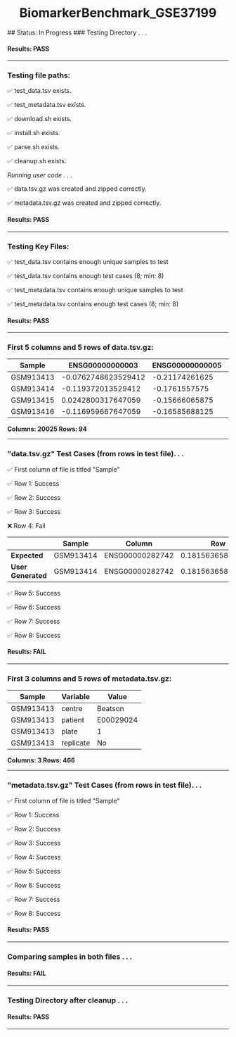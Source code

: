 <h1><center>BiomarkerBenchmark_GSE37199</center></h1>
## Status: In Progress
### Testing Directory . . .

#### Results: PASS
---
### Testing file paths:

&#9989;	test_data.tsv exists.

&#9989;	test_metadata.tsv exists.

&#9989;	download.sh exists.

&#9989;	install.sh exists.

&#9989;	parse.sh exists.

&#9989;	cleanup.sh exists.

*Running user code . . .*

&#9989;	data.tsv.gz was created and zipped correctly.

&#9989;	metadata.tsv.gz was created and zipped correctly.

#### Results: PASS
---
### Testing Key Files:

&#9989;	test_data.tsv contains enough unique samples to test

&#9989;	test_data.tsv contains enough test cases (8; min: 8)

&#9989;	test_metadata.tsv contains enough unique samples to test

&#9989;	test_metadata.tsv contains enough test cases (8; min: 8)

#### Results: PASS
---

### First 5 columns and 5 rows of data.tsv.gz:

|	Sample	|	ENSG00000000003	|	ENSG00000000005	|	ENSG00000000419	|	ENSG00000000457	|
|	---	|	---	|	---	|	---	|	---	|
|	GSM913413	|	-0.0762748623529412	|	-0.21174261625	|	1.49106462555556	|	0.9648578815625	|
|	GSM913414	|	-0.119372013529412	|	-0.1761557575	|	1.21681543777778	|	0.7463705246875	|
|	GSM913415	|	0.0242800317647059	|	-0.15666065875	|	1.2706031	|	0.77944182	|
|	GSM913416	|	-0.116959667647059	|	-0.16585688125	|	1.29088456555556	|	0.6715411259375	|

**Columns: 20025 Rows: 94**

---
### "data.tsv.gz" Test Cases (from rows in test file). . .

&#9989;	First column of file is titled "Sample"

&#9989;	Row 1: Success

&#9989;	Row 2: Success

&#9989;	Row 3: Success

&#10060;	Row 4: Fail

||	Sample	|	Column	|	Row	|
|	---	|	---	|	---	|	---	|
|	**Expected**	|	GSM913414	|	ENSG00000282742	|	0.18156365888888	|
|	**User Generated**	|	GSM913414	|	ENSG00000282742	|	0.181563658888889	|


&#9989;	Row 5: Success

&#9989;	Row 6: Success

&#9989;	Row 7: Success

&#9989;	Row 8: Success

#### Results: **FAIL**
---
### First 3 columns and 5 rows of metadata.tsv.gz:

|	Sample	|	Variable	|	Value	|
|	---	|	---	|	---	|
|	GSM913413	|	centre	|	Beatson	|
|	GSM913413	|	patient	|	E00029024	|
|	GSM913413	|	plate	|	1	|
|	GSM913413	|	replicate	|	No	|

**Columns: 3 Rows: 466**

---
### "metadata.tsv.gz" Test Cases (from rows in test file). . .

&#9989;	First column of file is titled "Sample"

&#9989;	Row 1: Success

&#9989;	Row 2: Success

&#9989;	Row 3: Success

&#9989;	Row 4: Success

&#9989;	Row 5: Success

&#9989;	Row 6: Success

&#9989;	Row 7: Success

&#9989;	Row 8: Success

#### Results: PASS
---
### Comparing samples in both files . . .

#### Results: **FAIL**

---
### Testing Directory after cleanup . . .

#### Results: PASS
---
